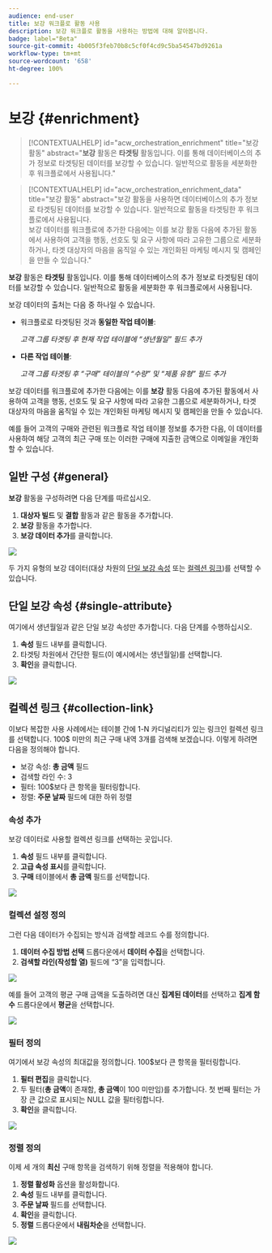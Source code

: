 ```yaml
---
audience: end-user
title: 보강 워크플로 활동 사용
description: 보강 워크플로 활동을 사용하는 방법에 대해 알아봅니다.
badge: label="Beta"
source-git-commit: 4b005f3feb70b8c5cf0f4cd9c5ba54547bd9261a
workflow-type: tm+mt
source-wordcount: '658'
ht-degree: 100%

---
```



# 보강 {#enrichment}

>[!CONTEXTUALHELP]
>id="acw_orchestration_enrichment"
>title="보강 활동"
>abstract="**보강** 활동은 **타겟팅** 활동입니다. 이를 통해 데이터베이스의 추가 정보로 타겟팅된 데이터를 보강할 수 있습니다. 일반적으로 활동을 세분화한 후 워크플로에서 사용됩니다."


>[!CONTEXTUALHELP]
>id="acw_orchestration_enrichment_data"
>title="보강 활동"
>abstract="보강 활동을 사용하면 데이터베이스의 추가 정보로 타겟팅된 데이터를 보강할 수 있습니다. 일반적으로 활동을 타겟팅한 후 워크플로에서 사용됩니다.<br/>보강 데이터를 워크플로에 추가한 다음에는 이를 보강 활동 다음에 추가된 활동에서 사용하여 고객을 행동, 선호도 및 요구 사항에 따라 고유한 그룹으로 세분화하거나, 타겟 대상자의 마음을 움직일 수 있는 개인화된 마케팅 메시지 및 캠페인을 만들 수 있습니다."



**보강** 활동은 **타겟팅** 활동입니다. 이를 통해 데이터베이스의 추가 정보로 타겟팅된 데이터를 보강할 수 있습니다. 일반적으로 활동을 세분화한 후 워크플로에서 사용됩니다.

보강 데이터의 출처는 다음 중 하나일 수 있습니다.

* 워크플로로 타겟팅된 것과 **동일한 작업 테이블**:

  *고객 그룹 타겟팅 후 현재 작업 테이블에 “생년월일” 필드 추가*

* **다른 작업 테이블**:

  *고객 그룹 타겟팅 후 “구매” 테이블의 “수량” 및 “제품 유형” 필드 추가*

보강 데이터를 워크플로에 추가한 다음에는 이를 **보강** 활동 다음에 추가된 활동에서 사용하여 고객을 행동, 선호도 및 요구 사항에 따라 고유한 그룹으로 세분화하거나, 타겟 대상자의 마음을 움직일 수 있는 개인화된 마케팅 메시지 및 캠페인을 만들 수 있습니다.

예를 들어 고객의 구매와 관련된 워크플로 작업 테이블 정보를 추가한 다음, 이 데이터를 사용하여 해당 고객의 최근 구매 또는 이러한 구매에 지출한 금액으로 이메일을 개인화할 수 있습니다.

## 일반 구성 {#general}

**보강** 활동을 구성하려면 다음 단계를 따르십시오.

1. **대상자 빌드** 및 **결합** 활동과 같은 활동을 추가합니다.
1. **보강** 활동을 추가합니다.
1. **보강 데이터 추가**&#x200B;를 클릭합니다.

![](../assets/workflow-enrichment1.png)

두 가지 유형의 보강 데이터(대상 차원의 [단일 보강 속성](#single-attribute) 또는 [컬렉션 링크](#collection-link))를 선택할 수 있습니다.

## 단일 보강 속성 {#single-attribute}

여기에서 생년월일과 같은 단일 보강 속성만 추가합니다. 다음 단계를 수행하십시오.

1. **속성** 필드 내부를 클릭합니다.
1. 타겟팅 차원에서 간단한 필드(이 예시에서는 생년월일)를 선택합니다.
1. **확인**&#x200B;을 클릭합니다.

![](../assets/workflow-enrichment2.png)

## 컬렉션 링크 {#collection-link}

이보다 복잡한 사용 사례에서는 테이블 간에 1-N 카디널리티가 있는 링크인 컬렉션 링크를 선택합니다. 100$ 미만의 최근 구매 내역 3개를 검색해 보겠습니다. 이렇게 하려면 다음을 정의해야 합니다.

* 보강 속성: **총 금액** 필드
* 검색할 라인 수: 3
* 필터: 100$보다 큰 항목을 필터링합니다.
* 정렬: **주문 날짜** 필드에 대한 하위 정렬

### 속성 추가

보강 데이터로 사용할 컬렉션 링크를 선택하는 곳입니다.

1. **속성** 필드 내부를 클릭합니다.
1. **고급 속성 표시**&#x200B;를 클릭합니다.
1. **구매** 테이블에서 **총 금액** 필드를 선택합니다.

![](../assets/workflow-enrichment3.png)

### 컬렉션 설정 정의

그런 다음 데이터가 수집되는 방식과 검색할 레코드 수를 정의합니다.

1. **데이터 수집 방법 선택** 드롭다운에서 **데이터 수집**&#x200B;을 선택합니다.
1. **검색할 라인(작성할 열)** 필드에 “3”을 입력합니다.

![](../assets/workflow-enrichment4.png)

예를 들어 고객의 평균 구매 금액을 도출하려면 대신 **집계된 데이터**&#x200B;를 선택하고 **집계 함수** 드롭다운에서 **평균**&#x200B;을 선택합니다.

![](../assets/workflow-enrichment5.png)

### 필터 정의

여기에서 보강 속성의 최대값을 정의합니다. 100$보다 큰 항목을 필터링합니다.

1. **필터 편집**&#x200B;을 클릭합니다.
1. 두 필터(**총 금액**&#x200B;이 존재함, **총 금액**&#x200B;이 100 미만임)를 추가합니다. 첫 번째 필터는 가장 큰 값으로 표시되는 NULL 값을 필터링합니다.
1. **확인**&#x200B;을 클릭합니다.

![](../assets/workflow-enrichment6.png)

### 정렬 정의

이제 세 개의 **최신** 구매 항목을 검색하기 위해 정렬을 적용해야 합니다.

1. **정렬 활성화** 옵션을 활성화합니다.
1. **속성** 필드 내부를 클릭합니다.
1. **주문 날짜** 필드를 선택합니다.
1. **확인**&#x200B;을 클릭합니다.
1. **정렬** 드롭다운에서 **내림차순**&#x200B;을 선택합니다.

![](../assets/workflow-enrichment7.png)

<!--

Add other fields
use it in delivery


cardinality between the tables (1-N)
1. select attribute to use as enrichment data

    display advanced fields option
    i button

    note: attributes from the target dimension

1. Select how the data is collected
1. number of records to retrieve if want to retrieve a collection of multiple records
1. Apply filters and build rule

    select an existing filter
    save the filter for reuse
    view results of the filter visually or in code view

1. sort records using an attribute

leverage enrichment data in campaign

where we can use the enrichment data: personalize email, other use cases?

## Example

-->